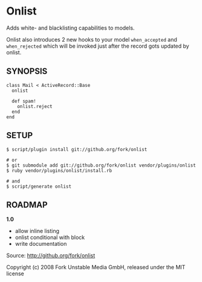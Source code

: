 Onlist
======

Adds white- and blacklisting capabilities to models.

Onlist also introduces 2 new hooks to your model `when_accepted` and
`when_rejected` which will be invoked just after the record gots updated by
onlist.


## SYNOPSIS

    class Mail < ActiveRecord::Base
      onlist

      def spam!
        onlist.reject
      end
    end


## SETUP

    $ script/plugin install git://github.org/fork/onlist

    # or
    $ git submodule add git://github.org/fork/onlist vendor/plugins/onlist
    $ ruby vendor/plugins/onlist/install.rb

    # and
    $ script/generate onlist


## ROADMAP

**1.0**

* allow inline listing
* onlist conditional with block
* write documentation


Source: <http://github.org/fork/onlist>


Copyright (c) 2008 Fork Unstable Media GmbH, released under the MIT license
